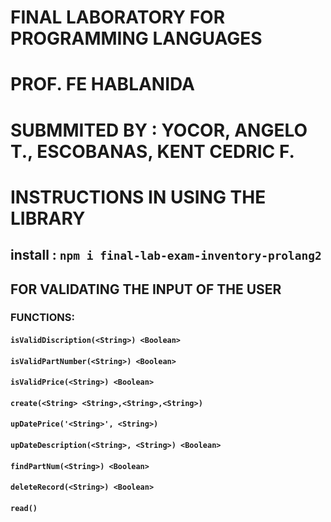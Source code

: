 # FINAL LABORATORY FOR PROGRAMMING LANGUAGES
# PROF. FE HABLANIDA
#
# SUBMMITED BY : YOCOR, ANGELO T., ESCOBANAS, KENT CEDRIC F.

# INSTRUCTIONS IN USING THE LIBRARY
## install : `npm i final-lab-exam-inventory-prolang2`
## FOR VALIDATING THE INPUT OF THE USER

### FUNCTIONS:
#### `isValidDiscription(<String>) <Boolean>`
#### `isValidPartNumber(<String>) <Boolean>`
#### `isValidPrice(<String>) <Boolean>`
#### `create(<String> <String>,<String>,<String>)`
#### `upDatePrice('<String>', <String>)`
#### `upDateDescription(<String>, <String>) <Boolean>`
#### `findPartNum(<String>) <Boolean>`
#### `deleteRecord(<String>) <Boolean>`
#### `read()`